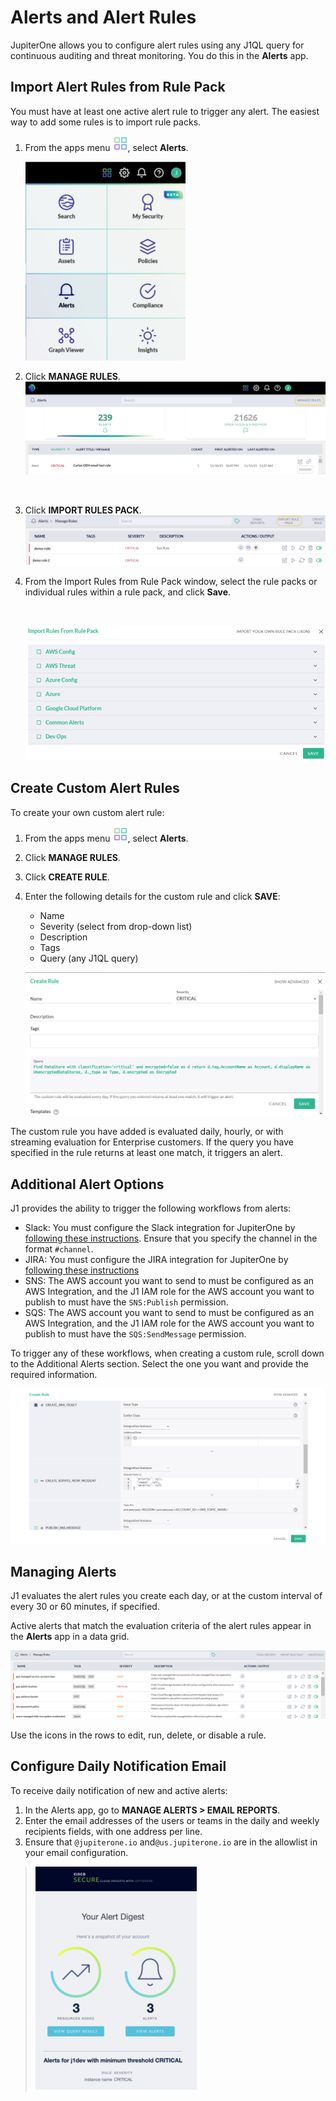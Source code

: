 # Alerts and Alert Rules

JupiterOne allows you to configure alert rules using any J1QL query for continuous auditing and threat monitoring. You do this in the **Alerts** app.

## Import Alert Rules from Rule Pack

You must have at least one active alert rule to trigger any alert. The easiest way to add some rules is to import rule packs.

1. From the apps menu ![apps](../assets/icons/apps.png), select **Alerts**.

   ![](../assets/alerts-header.png)

2. Click **MANAGE RULES**.
   ​
   ![](../assets/alerts-manage-rules.png)

   ​

3. Click **IMPORT RULES PACK**.
   ![alerts-import-pack](../assets/alerts-import-pack.png)
   ​

4. From the Import Rules from Rule Pack window, select the rule packs or individual rules within a rule pack, and click **Save**.

   ​

   ![](../assets/alerts-import-rule-pack.png)

## Create Custom Alert Rules

To create your own custom alert rule:

1. From the apps menu ![apps](../assets/icons/apps.png), select **Alerts**.

2. Click **MANAGE RULES**.

3. Click **CREATE RULE**.

4. Enter the following details for the custom rule and click **SAVE**:

   - Name
   - Severity (select from drop-down list)
   - Description
   - Tags
   - Query (any J1QL query)
     ​

   ![](../assets/alerts-create-rule.png)

The custom rule you have added is evaluated daily, hourly, or with streaming evaluation for Enterprise customers. If the query you have  specified in the rule returns at least one match, it triggers an alert.

## Additional Alert Options

J1 provides the ability to trigger the following workflows from alerts:

- Slack: You must configure the Slack integration for JupiterOne by [following these instructions](../APIs_and-integrations/slack/slack.md). Ensure that you specify the channel in the format `#channel`.
- JIRA: You must configure the JIRA integration for JupiterOne by [following these instructions](../APIs_and-integrations/jira/jira.md)
- SNS: The AWS account you want to send to must be configured as an AWS Integration, and the J1 IAM role for the AWS account you want to publish to must have the `SNS:Publish` permission.
- SQS: The AWS account you want to send to must be configured as an AWS Integration, and the J1 IAM role for the AWS account you want to publish to must have the `SQS:SendMessage` permission.

To trigger any of these workflows, when creating a custom rule, scroll down to the Additional Alerts section. Select the one you want and provide the required information.

![](../assets/alerts-additional-options-1.png)

## Managing Alerts

J1 evaluates the alert rules you create each day, or at the custom interval of every 30 or 60 minutes, if specified.

Active alerts that match the evaluation criteria of the alert rules appear in the **Alerts** app in a data grid.

![](../assets/alerts-grid.png)

Use the icons in the rows to edit, run, delete, or disable a rule.

## Configure Daily Notification Email

To receive daily notification of new and active alerts:

1. In the Alerts app, go to **MANAGE ALERTS > EMAIL REPORTS**.
2. Enter the email addresses of the users or teams in the daily and weekly recipients fields, with one address per line.
3. Ensure that `@jupiterone.io` and`@us.jupiterone.io`  are in the allowlist in your email configuration.

> ![](../assets/alerts-daily-email.png)